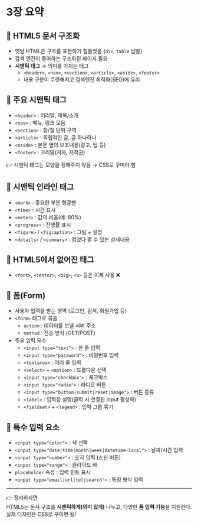 # 3장 요약

## 📌 HTML5 문서 구조화

-   옛날 HTML은 구조를 표현하기 힘들었음 (`div`, `table` 남발)
-   검색 엔진이 좋아하는 구조화된 페이지 필요
-   **시맨틱 태그** → 의미를 가지는 태그
    -   `<header>`, `<nav>`, `<section>`, `<article>`, `<aside>`,
        `<footer>`
    -   내용 구분이 뚜렷해지고 검색엔진 최적화(SEO)에 유리

## 📌 주요 시맨틱 태그

-   `<header>` : 머리말, 제목/소개
-   `<nav>` : 메뉴, 링크 모음
-   `<section>` : 장/절 단위 구역
-   `<article>` : 독립적인 글, 글 하나하나
-   `<aside>` : 본문 옆의 보조내용(광고, 팁 등)
-   `<footer>` : 꼬리말(저자, 저작권)

👉 시맨틱 태그는 모양을 정해주지 않음 → CSS로 꾸며야 함

## 📌 시맨틱 인라인 태그

-   `<mark>` : 중요한 부분 형광펜
-   `<time>` : 시간 표시
-   `<meter>` : 값의 비율(예: 80%)
-   `<progress>` : 진행률 표시
-   `<figure>` / `<figcaption>` : 그림 + 설명
-   `<details>` / `<summary>` : 접었다 펼 수 있는 상세내용

## 📌 HTML5에서 없어진 태그

-   `<font>`, `<center>`, `<big>`, `<u>` 등은 이제 사용 ❌

## 📌 폼(Form)

-   사용자 입력을 받는 영역 (로그인, 검색, 회원가입 등)
-   `<form>` 태그로 묶음
    -   `action` : 데이터를 보낼 서버 주소
    -   `method` : 전송 방식 (GET/POST)
-   주요 입력 요소
    -   `<input type="text">` : 한 줄 입력
    -   `<input type="password">` : 비밀번호 입력
    -   `<textarea>` : 여러 줄 입력
    -   `<select>` + `<option>` : 드롭다운 선택
    -   `<input type="checkbox">` : 체크박스
    -   `<input type="radio">` : 라디오 버튼
    -   `<input type="button|submit|reset|image">` : 버튼 종류
    -   `<label>` : 입력창 설명(클릭 시 연결된 input 활성화)
    -   `<fieldset>` + `<legend>` : 입력 그룹 묶기

## 📌 특수 입력 요소

-   `<input type="color">` : 색 선택
-   `<input type="date|time|month|week|datetime-local">` : 날짜/시간
    입력
-   `<input type="number">` : 숫자 입력 (스핀 버튼)
-   `<input type="range">` : 슬라이드 바
-   `placeholder` 속성 : 입력 힌트 표시
-   `<input type="email|url|tel|search">` : 특정 형식 입력

------------------------------------------------------------------------

👉 정리하자면\
HTML5는 문서 구조를 **시맨틱하게(의미 있게)** 나누고, 다양한 **폼 입력
기능**을 지원한다.\
실제 디자인은 CSS로 꾸미면 됨!
